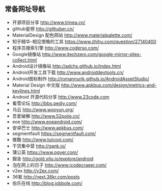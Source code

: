 ## 常备网址导航

- 开源项目分享 http://www.trinea.cn/ 
- github星榜 http://githuber.cn/
- MaterialDesign 配色网站 http://www.materialpalette.com/
- 知乎精华-相见恨晚的工具 https://www.zhihu.com/question/27140400
- 程序员搜索引擎 http://www.coderso.com/
- Google镜像站 http://www.itechzero.com/google-mirror-sites-collect.html
- Android设计镜像站 http://adchs.github.io/index.html
- Android开发工具下载 http://www.androiddevtools.cn/
- Android图标制作 http://romannurik.github.io/AndroidAssetStudio/
- Material Design 中文版 http://www.apkbus.com/design/metrics-and-keylines.html
- Android 开源代码分享 http://www.23code.com
- 看雪论坛 http://bbs.pediy.com/
- 乌云 http://www.wooyun.org/
- 吾爱破解 http://www.52pojie.cn/
- eoe http://www.eoeandroid.com/
- 安卓巴士 http://www.apkbus.com/
- segmentfault https://segmentfault.com/
- 推酷 http://www.tuicool.com/
- 干货集中营 http://gank.io/
- 蒲公英 https://www.pgyer.com/
- 掘金 http://gold.xitu.io/explore/android
- 泡在网上的日子 http://www.jcodecraeer.com/
- v2ex http://v2ex.com/
- 36氪 http://next.36kr.com/posts
- 伯乐在线 http://blog.jobbole.com/